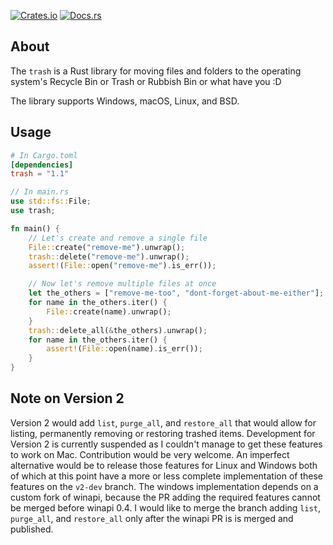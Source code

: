 
[![Crates.io](https://img.shields.io/crates/v/trash.svg)](https://crates.io/crates/trash)
[![Docs.rs](https://docs.rs/trash/badge.svg)](https://docs.rs/trash)

## About

The `trash` is a Rust library for moving files and folders to the operating system's Recycle Bin or Trash or Rubbish Bin or what have you :D

The library supports Windows, macOS, Linux, and BSD.

## Usage

```toml
# In Cargo.toml
[dependencies]
trash = "1.1"
```

```rust
// In main.rs
use std::fs::File;
use trash;

fn main() {
    // Let's create and remove a single file
    File::create("remove-me").unwrap();
    trash::delete("remove-me").unwrap();
    assert!(File::open("remove-me").is_err());

    // Now let's remove multiple files at once
    let the_others = ["remove-me-too", "dont-forget-about-me-either"];
    for name in the_others.iter() {
        File::create(name).unwrap();
    }
    trash::delete_all(&the_others).unwrap();
    for name in the_others.iter() {
        assert!(File::open(name).is_err());
    }
}
```

## Note on Version 2

Version 2 would add `list`, `purge_all`, and `restore_all` that would allow for listing, permanently removing or restoring trashed items.
Development for Version 2 is currently suspended as I couldn't manage to get these features to work on Mac. Contribution would be very welcome.
An imperfect alternative would be to release those features for Linux and Windows both of which at this point have a more or less complete implementation of these features on the `v2-dev` branch. The windows implementation depends on a custom fork of winapi, because the PR adding the required features cannot be merged before winapi 0.4. I would like to merge the branch adding `list`, `purge_all`, and `restore_all` only after the winapi PR is is merged and published.
